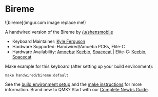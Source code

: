 # Bireme

![bireme](imgur.com image replace me!)

A handwired version of the Bireme by [/u/shensmobile](https://www.reddit.com/user/shensmobile/overview)

* Keyboard Maintainer: [Kyle Ferguson](https://github.com/kferg55)
* Hardware Supported: Handwired/Amoeba PCBs, Elite-C
* Hardware Availability: [Amoeba](https://github.com/mtl/keyboard-pcbs): [Keebio](https://keeb.io/products/amoeba-single-switch-pcbs?variant=12960782024798), [Spacecat](https://spacecat.design/products/amoeba-single-switch-pcb-10pcs?_pos=1&_sid=1f144ba3b&_ss=r) | Elite-C: [Keebio](https://keeb.io/products/elite-c-usb-c-pro-micro-replacement-arduino-compatible-atmega32u4?variant=31151566422110), [Spacecat](https://spacecat.design/products/elite-c-usb-c-pro-micro-replacement)

Make example for this keyboard (after setting up your build environment):

    make handwired/bireme:default

See the [build environment setup](https://docs.qmk.fm/#/getting_started_build_tools) and the [make instructions](https://docs.qmk.fm/#/getting_started_make_guide) for more information. Brand new to QMK? Start with our [Complete Newbs Guide](https://docs.qmk.fm/#/newbs).
